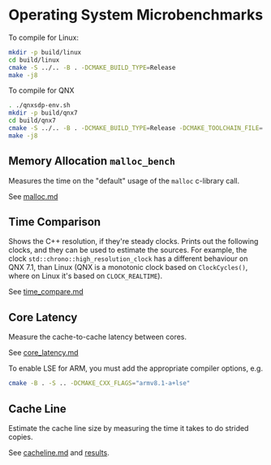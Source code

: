 # Operating System Microbenchmarks

To compile for Linux:

```sh
mkdir -p build/linux
cd build/linux
cmake -S ../.. -B . -DCMAKE_BUILD_TYPE=Release
make -j8
```

To compile for QNX

```sh
. ./qnxsdp-env.sh
mkdir -p build/qnx7
cd build/qnx7
cmake -S ../.. -B . -DCMAKE_BUILD_TYPE=Release -DCMAKE_TOOLCHAIN_FILE=../../../toolchain/qcc_aarch64le
make -j8
```

## Memory Allocation `malloc_bench`

Measures the time on the "default" usage of the `malloc` c-library call.

See [malloc.md](./benchmarks/malloc.md)

## Time Comparison

Shows the C++ resolution, if they're steady clocks. Prints out the following
clocks, and they can be used to estimate the sources. For example, the clock
`std::chrono::high_resolution_clock` has a different behaviour on QNX 7.1, than
Linux (QNX is a monotonic clock based on `ClockCycles()`, where on Linux it's
based on `CLOCK_REALTIME`).

See [time_compare.md](./tools/time_compare.md)

## Core Latency

Measure the cache-to-cache latency between cores.

See [core_latency.md](./tools/core_latency.md)

To enable LSE for ARM, you must add the appropriate compiler options, e.g.

```sh
cmake -B . -S .. -DCMAKE_CXX_FLAGS="armv8.1-a+lse"
```

## Cache Line

Estimate the cache line size by measuring the time it takes to do strided
copies.

See [cacheline.md](./benchmarks/cacheline.md) and
[results](./benchmarks/cacheline/results/README.md).
